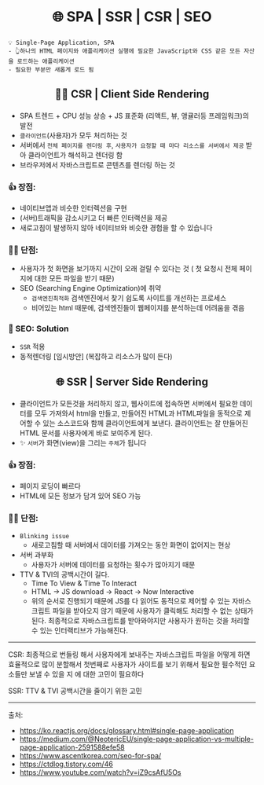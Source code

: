 # <p align="center"> 🌐 SPA | SSR | CSR | SEO </p>

```
💡 Single-Page Application, SPA
- 👆하나의 HTML 페이지와 애플리케이션 실행에 필요한 JavaScript와 CSS 같은 모든 자산을 로드하는 애플리케이션
- 필요한 부분만 새롭게 로드 됨
```

## <p align="center">👩‍🎨 CSR | Client Side Rendering</p>

- SPA 트렌드 + CPU 성능 상승 + JS 표준화 (리액트, 뷰, 앵귤러등 프레임워크)의 발전
- `클라이언트`(사용자)가 모두 처리하는 것
- 서버에서 `전체 페이지를 렌더링 후`, `사용자가 요청할 때 마다 리소스를 서버에서 제공` 받아 클라이언트가 해석하고 렌더링 함
- 브라우저에서 자바스크립트로 콘텐츠를 렌더링 하는 것

### 👍 장점:

- 네이티브앱과 비슷한 인터렉션을 구현
- (서버)트래픽을 감소시키고 더 빠른 인터랙션을 제공
- 새로고침이 발생하지 않아 네이티브와 비슷한 경험을 할 수 있습니다

### 😮‍💨 단점:

- 사용자가 첫 화면을 보기까지 시간이 오래 걸릴 수 있다는 것 ( 첫 요청시 전체 페이지에 대한 모든 파일을 받기 때문)
- SEO (Searching Engine Optimization)에 취약
  - `검색엔진최적화` 검색엔진에서 찾기 쉽도록 사이트를 개선하는 프로세스
  - 비어있는 html 때문에, 검색엔진들이 웹페이지를 분석하는데 어려움을 겪음

### 📌 SEO: Solution

- `SSR` 적용
- 동적렌더링 [임시방안] (복잡하고 리소스가 많이 든다)

## <p align="center">🌐 SSR | Server Side Rendering</p>

- 클라이언트가 모든것을 처리하지 않고, 웹사이트에 접속하면 서버에서 필요한 데이터를 모두 가져와서 html을 만들고, 만들어진 HTML과 HTML파일을 동적으로 제어할 수 있는 소스코드와 함께 클라이언트에게 보낸다. 클라이언트는 잘 만들어진 HTML 문서를 사용자에게 바로 보여주게 된다.
- ✨ `서버`가 화면(view)을 그리는 `주체`가 됩니다

### 👍 장점:

- 페이지 로딩이 빠르다
- HTML에 모든 정보가 담겨 있어 SEO 가능

### 😮‍💨 단점:

- `Blinking issue`
  - 새로고침할 때 서버에서 데이터를 가져오는 동안 화면이 없어지는 현상
- 서버 과부화
  - 사용자가 서버에 데이터를 요청하는 횟수가 많아지기 때문
- TTV & TVI의 공백시간이 길다.
  - Time To View & Time To Interact
  - HTML → JS download → React → Now Interactive
  - 위의 순서로 진행되기 때문에 JS를 다 읽어도 동적으로 제어할 수 있는 자바스크립트 파일을 받아오지 않기 때문에 사용자가 클릭해도 처리할 수 없는 상태가 된다. 최종적으로 자바스크립트를 받아와야지만 사용자가 원하는 것을 처리할 수 있는 인터랙티브가 가능해진다.

---

CSR: 최종적으로 번들링 해서 사용자에게 보내주는 자바스크립트 파일을 어떻게 하면 효율적으로 많이 분할해서 첫번째로 사용자가 사이트를 보기 위해서 필요한 필수적인 요소들만 보낼 수 있을 지 에 대한 고민이 필요하다

SSR: TTV & TVI 공백시간을 줄이기 위한 고민

---

출처:

- https://ko.reactjs.org/docs/glossary.html#single-page-application
- https://medium.com/@NeotericEU/single-page-application-vs-multiple-page-application-2591588efe58
- https://www.ascentkorea.com/seo-for-spa/
- https://ctdlog.tistory.com/46
- https://www.youtube.com/watch?v=iZ9csAfU5Os

